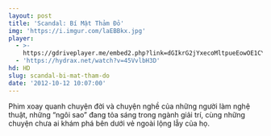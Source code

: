 ```yaml
---
layout: post
title: 'Scandal: Bí Mật Thảm Đỏ'
img: 'https://i.imgur.com/laEBBkx.jpg'
player:
  - >-
    https://gdriveplayer.me/embed2.php?link=dGIkrG2jYxecoMltpueEowOE1CYexxC%252B%252BffSWCZfGzaleoR4mQA2S9A8cqWK%252BO0JxbVCS8VTlJbX4EoewdetaJOKYAbf2azKdwlXZHF8MeE6nbkVsraCm6293xiR%252BCsTR60%252FM2y6s6PwYrr%252BivCgVCih2SErhSrkDRn4TDN2BXovmDoN1zVJFlz%252FiSnPryTAzHhd7sMq%252F%252Fb4E45iy3Xrh1
  - 'https://hydrax.net/watch?v=45VvlbH3D'
hd: HD
slug: scandal-bi-mat-tham-do
date: '2012-10-12 10:07:00'
---
```

Phim xoay quanh chuyện đời và chuyện nghề của những người làm nghệ thuật, những “ngôi sao” đang tỏa sáng trong ngành giải trí, cùng những chuyện chưa ai khám phá bên dưới vẻ ngoài lộng lẫy của họ.
